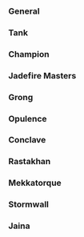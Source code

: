 


### General
<script src="https://wago.io/BJb1X0L1V/embed.js?style=dark"></script>

### Tank
<script src="https://wago.io/WIrlEo2GA/embed.js?style=dark"></script>

### Champion
<script src="https://wago.io/CWSHcWRmK/embed.js?style=dark"></script>

### Jadefire Masters
<script src="https://wago.io/nQKhkcSou/embed.js?style=dark"></script>

### Grong
<script src="https://wago.io/LQiL29Om0/embed.js?style=dark"></script>

### Opulence
<script src="https://wago.io/mLTVAQ-s4/embed.js?style=dark"></script>

### Conclave
<script src="https://wago.io/AOn32fgWx/embed.js?style=dark"></script>

### Rastakhan
<script src="https://wago.io/LupLSWXhN/embed.js?style=dark"></script>

### Mekkatorque
<script src="https://wago.io/wlc7PmE3g/embed.js?style=dark"></script>

### Stormwall
<script src="https://wago.io/91MdMZim1/embed.js?style=dark"></script>

### Jaina
<br>
<script src="https://wago.io/rAdLwX4Op/embed.js?style=dark"></script>
<br>
<script src="https://wago.io/0CnOm98JX/embed.js?style=dark"></script>
<br>
<script src="https://wago.io/WBGtOJIUf/embed.js?style=dark"></script>